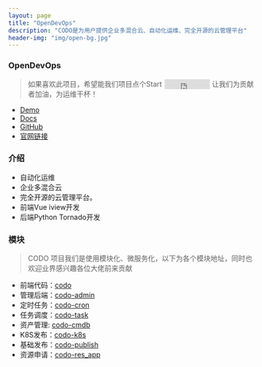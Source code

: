 ```yaml
---
layout: page
title: "OpenDevOps"
description: "CODO是为用户提供企业多混合云、自动化运维、完全开源的云管理平台"
header-img: "img/open-bg.jpg"
---
```


### OpenDevOps
> 如果喜欢此项目，希望能我们项目点个Start
                    <iframe
                        style="margin-left: 2px; margin-bottom:-5px;"
                        frameborder="0" scrolling="0" width="91px" height="20px"
                        src="https://ghbtns.com/github-btn.html?user=opendevops-cn&repo=opendevops&type=star&count=true" >
                    </iframe>
让我们为贡献者加油，为运维干杯！

- [Demo](https://demo.opendevops.cn/login)
- [Docs](http://docs.opendevops.cn/zh/latest/)
- [GitHub](https://github.com/opendevops-cn/opendevops)
- [官网链接](http://www.opendevops.cn/)

### 介绍

- 自动化运维
- 企业多混合云
- 完全开源的云管理平台。
- 前端Vue iview开发
- 后端Python Tornado开发

### 模块
> CODO 项目我们是使用模块化、微服务化，以下为各个模块地址，同时也欢迎业界感兴趣各位大佬前来贡献

- 前端代码：[codo](https://github.com/opendevops-cn/codo)
- 管理后端：[codo-admin](https://github.com/opendevops-cn/codo-admin)
- 定时任务：[codo-cron](https://github.com/opendevops-cn/codo-cron)
- 任务调度：[codo-task](https://github.com/opendevops-cn/codo-task)
- 资产管理: [codo-cmdb](https://github.com/opendevops-cn/codo-cmdb)
- K8S发布：[codo-k8s](https://github.com/opendevops-cn/codo-k8s)
- 基础发布：[codo-publish](https://github.com/opendevops-cn/codo-publish.git)
- 资源申请：[codo-res_app](https://github.com/opendevops-cn/codo-res_app)

